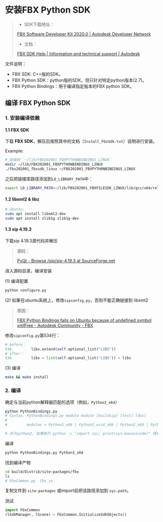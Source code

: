 # 安装FBX Python SDK

> - SDK下载地址：
>
> [FBX Software Developer Kit 2020.0 | Autodesk Developer Network](https://www.autodesk.com/developer-network/platform-technologies/fbx-sdk-2020-0?us_oa=dotcom-us&us_si=b6c98f47-851c-4638-88da-30cddc6a711f&us_st=fbx%20sdk)
>
> - 文档：
>
> [FBX SDK Help | Information and technical support | Autodesk](https://help.autodesk.com/view/FBX/2020/ENU/?guid=FBX_Developer_Help_welcome_to_the_fbx_sdk_technical_support_html)

文件说明：

- FBX SDK: C++版的SDK。
- FBX Python SDK：python版的SDK，但只针对特定python版本(2.7)。
- FBX Python Bindings：用于编译指定版本的FBX python SDK。

## 编译 FBX Python SDK

### 1. 安装编译依赖

#### 1.1 FBX SDK

下载 **FBX SDK**，解压后按照其中的文档（`Install_FbxSdk.txt`）说明进行安装。

Example:

```bash
# 安装到 `~/lib/FBX202001_FBXPYTHONBINDINGS_LINUX`
mkdir ~/lib/FBX202001_FBXPYTHONBINDINGS_LINUX
./fbx202001_fbxsdk_linux ~/FBX202001_FBXPYTHONBINDINGS_LINUX
```

之后把链接库路径添加到`LD_LIBRARY_PATH`中：

```bash
export LD_LIBRARY_PATH=~/lib/FBX202001_FBXFILESDK_LINUX/lib/gcc/x64/release/:$LD_LIBRARY_PATH
```


#### 1.2 libxml2 & libz

```bash
# ubuntu:
sudo apt install libxml2-dev
sudo apt install zlib1g zlib1g-dev
```

#### 1.3 sip 4.19.3

下载sip 4.19.3源代码并解压

> 源码：
>
> [PyQt - Browse /sip/sip-4.19.3 at SourceForge.net](https://sourceforge.net/projects/pyqt/files/sip/sip-4.19.3/)

进入源码目录，编译安装

(1) 编译配置

```bash
python configure.py
```
(2) 如果在ubuntu系统上，修改`sipconfig.py`，否则不能正确链接到 libxml2

> 原因：
>
> [FBX Python Bindings fails on Ubuntu because of undefined symbol xmlFree - Autodesk Community - FBX](https://forums.autodesk.com/t5/fbx-forum/fbx-python-bindings-fails-on-ubuntu-because-of-undefined-symbol/td-p/9538320)

修改`sipconfig.py`第534行：

```python
# before：
534         libs.extend(self.optional_list("LIBS"))
# after：
534         libs = list(self.optional_list("LIBS")) + libs
```

(3) 编译

```bash
make && make install
```

### 2. 编译

确定与当前python解释器匹配的选项（例如，`Python3_x64`）

```python
python PythonBindings.py
# Syntax: PythonBindings.py module module [buildsip] [test] [doc]
# 
#         modules = Python2_x86 | Python2_ucs4_x86 | Python2_x64 | Python2_ucs4_x64 | Python3_x86 | Python3_x64 | Python2_ub | Python3_ub

# 对于python2, 如果执行 python -c "import sys; print(sys.maxunicode)" 得到 1114111，则为ucs4，否则为ucs2
```

编译

```bash
python PythonBindings.py Python3_x64
```

找到编译产物

```bash
cd build/Distrib/site-packages/fbx
ls
# FbxCommon.py  fbx.so
```

复制文件到 `site-packages` 或import前把该路径添加到 `sys.path`。

测试

```python
import FbxCommon
(lSdkManager, lScene) = FbxCommon.InitializeSdkObjects()
```



